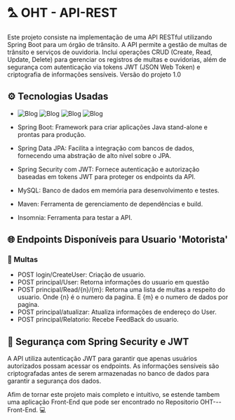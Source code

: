 # ⛍ OHT - API-REST 
Este projeto consiste na implementação de uma API RESTful utilizando Spring Boot para um órgão de trânsito. A API permite a gestão de multas de trânsito e serviços de ouvidoria. Inclui operações CRUD (Create, Read, Update, Delete) para gerenciar os registros de multas e ouvidorias, além de segurança com autenticação via tokens JWT (JSON Web Token) e criptografia de informações sensíveis. Versão do projeto 1.0

## ⚙️ Tecnologias Usadas 

- ![Blog](https://img.shields.io/badge/Java-ED8B00?style=for-the-badge&logo=openjdk&logoColor=white)   ![Blog](https://img.shields.io/badge/Spring-6DB33F?style=for-the-badge&logo=spring&logoColor=white)   ![Blog](https://img.shields.io/badge/Spring_Security-6DB33F?style=for-the-badge&logo=Spring-Security&logoColor=white)   ![Blog](https://img.shields.io/badge/MySQL-00000F?style=for-the-badge&logo=mysql&logoColor=white)

- Spring Boot: Framework para criar aplicações Java stand-alone e prontas para produção.
  
- Spring Data JPA: Facilita a integração com bancos de dados, fornecendo uma abstração de alto nível sobre o JPA.
  
- Spring Security com JWT: Fornece autenticação e autorização baseadas em tokens JWT para proteger os endpoints da API.
  
- MySQL: Banco de dados em memória para desenvolvimento e testes.
  
- Maven: Ferramenta de gerenciamento de dependências e build.
  
- Insomnia: Ferramenta para testar a API.
  
## 🌐 Endpoints Disponíveis para Usuario 'Motorista'

### 📜 Multas

- POST login/CreateUser: Criação de usuario.
- POST principal/User: Retorna informações do usuario em questão
- POST principal/Read/{n}/{m}: Retorna uma lista de multas a respeito do usuario. Onde {n} é o numero da pagina. E {m} e o numero de dados por pagina.
- POST principal/atualizar: Atualiza informações de endereço do User.
- POST principal/Relatorio: Recebe FeedBack do usuario.

## 🚨 Segurança com Spring Security e JWT

A API utiliza autenticação JWT para garantir que apenas usuários autorizados possam acessar os endpoints.
As informações sensíveis são criptografadas antes de serem armazenadas no banco de dados para garantir a segurança dos dados.

Afim de tornar este projeto mais completo e intuitivo, se estende tambem uma aplicação Front-End que pode ser encontrado no Repositorio OHT---Front-End. 💻

